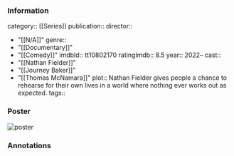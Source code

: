 ### Information
category:: [[Series]]
publication:: 
director:: 
  - "[[N/A]]"
genre:: 
  - "[[Documentary]]"
  - "[[Comedy]]"
imdbId:: tt10802170
ratingImdb:: 8.5
year:: 2022–
cast:: 
  - "[[Nathan Fielder]]"
  - "[[Journey Baker]]"
  - "[[Thomas McNamara]]"
plot:: Nathan Fielder gives people a chance to rehearse for their own lives in a world where nothing ever works out as expected.
tags::


### Poster
![poster](https://m.media-amazon.com/images/M/MV5BY2IxZDU5YmQtNGRjYi00ZDA1LTljYmYtYzkwYjExZGQ0Yjc2XkEyXkFqcGc@._V1_SX300.jpg)


### Annotations
